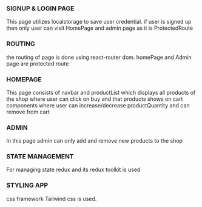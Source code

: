 
### SIGNUP & LOGIN PAGE
This page utilizes localstorage to save  user credential. if user is signed up   then only user can visit HomePage and admin page as it is ProtectedRoute

### ROUTING
the routing of page is done using react-router dom. homePage and Admin page are protected route


### HOMEPAGE
This page consists of navbar and productList which displays all products of the shop where user can click on buy and that products shows on cart components where user can increase/decrease productQuantity and can remove from cart

### ADMIN
In this page admin can only add and remove new products to the shop


### STATE MANAGEMENT
For managing state redux and its redux toolkit is used

### STYLING APP
css framework Tailwind css is used.




